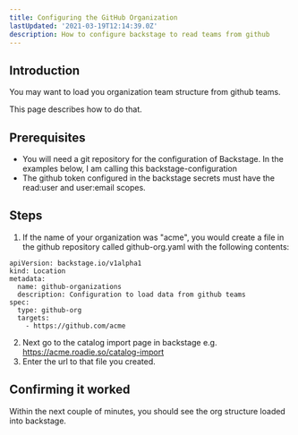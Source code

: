 ```yaml
---
title: Configuring the GitHub Organization
lastUpdated: '2021-03-19T12:14:39.0Z'
description: How to configure backstage to read teams from github
---
```


## Introduction

You may want to load you organization team structure from github teams.

This page describes how to do that.

## Prerequisites

- You will need a git repository for the configuration of Backstage. In the examples
  below, I am calling this backstage-configuration
- The github token configured in the backstage secrets must have the read:user and user:email scopes.

## Steps

1. If the name of your organization was "acme", you would create a file in the github repository called github-org.yaml with the following contents:

```
apiVersion: backstage.io/v1alpha1
kind: Location
metadata:
  name: github-organizations
  description: Configuration to load data from github teams
spec:
  type: github-org
  targets:
    - https://github.com/acme
```

2. Next go to the catalog import page in backstage e.g. https://acme.roadie.so/catalog-import
3. Enter the url to that file you created.

## Confirming it worked

Within the next couple of minutes, you should see the org structure loaded into backstage.
